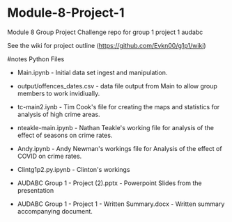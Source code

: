 # Module-8-Project-1
Module 8 Group Project Challenge
repo for group 1 project 1 audabc

See the wiki for project outline (https://github.com/Evkn00/g1p1/wiki)

#notes
Python Files
- Main.ipynb - Initial data set ingest and manipulation. 
- output/offences_dates.csv - data file output from Main to allow group members to work invidiually.
- tc-main2.iynb - Tim Cook's file for creating the maps and statistics for analysis of high crime areas.
- nteakle-main.ipynb - Nathan Teakle's working file for analysis of the effect of seasons on crime rates. 
- Andy.ipynb - Andy Newman's workings file for Analysis of the effect of COVID on crime rates. 
- Clintg1p2.py.ipynb - Clinton's workings

- AUDABC Group 1 - Project (2).pptx - Powerpoint Slides from the presentation
- AUDABC Group 1 - Project 1 - Written Summary.docx - Written summary accompanying document.
